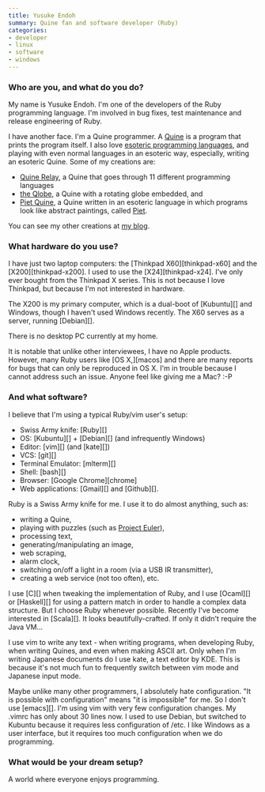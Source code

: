 ```yaml
---
title: Yusuke Endoh
summary: Quine fan and software developer (Ruby)
categories:
- developer
- linux
- software
- windows
---
```


### Who are you, and what do you do?

My name is Yusuke Endoh. I'm one of the developers of the Ruby programming language. I'm involved in bug fixes, test maintenance and release engineering of Ruby.

I have another face. I'm a Quine programmer. A [Quine](http://www.nyx.net/~gthompso/quine.htm "Information about Quines.") is a program that prints the program itself. I also love [esoteric programming languages](http://en.wikipedia.org/wiki/Esoteric_programming_language "The Wikipedia article on esoteric programming languages."), and playing with even normal languages in an esoteric way, especially, writing an esoteric Quine. Some of my creations are:

 - [Quine Relay](http://asiajin.com/blog/2009/09/22/uroboros-programming-with-11-programming-languages/ "Details about Quine Relay."), a Quine that goes through 11 different programming languages
 - [the Qlobe](http://mamememo.blogspot.com/2010/09/qlobe.html "Yusuke's post about the Qlobe."), a Quine with a rotating globe embedded, and
 - [Piet Quine](http://mamememo.blogspot.com/2009/10/piet-quine.html "Yusuke's post about Piet Quine."), a Quine written in an esoteric language in which programs look like abstract paintings, called [Piet](http://www.dangermouse.net/esoteric/piet.html "Details about a Piet.").

You can see my other creations at [my blog](http://d.hatena.ne.jp/ku-ma-me/ "Yusuke's weblog.").

### What hardware do you use?

I have just two laptop computers: the [Thinkpad X60][thinkpad-x60] and the [X200][thinkpad-x200]. I used to use the [X24][thinkpad-x24]. I've only ever bought from the Thinkpad X series. This is not because I love Thinkpad, but because I'm not interested in hardware.

The X200 is my primary computer, which is a dual-boot of [Kubuntu][] and Windows, though I haven't used Windows recently. The X60 serves as a server, running [Debian][].

There is no desktop PC currently at my home.

It is notable that unlike other interviewees, I have no Apple products. However, many Ruby users like [OS X,][macos] and there are many reports for bugs that can only be reproduced in OS X. I'm in trouble because I cannot address such an issue. Anyone feel like giving me a Mac? :-P

### And what software?

I believe that I'm using a typical Ruby/vim user's setup:

 - Swiss Army knife: [Ruby][]
 - OS: [Kubuntu][] + [Debian][] (and infrequently Windows)
 - Editor: [vim][] (and [kate][])
 - VCS: [git][]
 - Terminal Emulator: [mlterm][]
 - Shell: [bash][]
 - Browser: [Google Chrome][chrome]
 - Web applications: [Gmail][] and [Github][].

Ruby is a Swiss Army knife for me. I use it to do almost anything, such as:

 - writing a Quine,
 - playing with puzzles (such as [Project Euler](http://projecteuler.net/ "A series of mathematical and programming challenges.")),
 - processing text,
 - generating/manipulating an image,
 - web scraping,
 - alarm clock,
 - switching on/off a light in a room (via a USB IR transmitter),
 - creating a web service (not too often), etc.

I use [C][] when tweaking the implementation of Ruby, and I use [Ocaml][] or [Haskell][] for using a pattern match in order to handle a complex data structure. But I choose Ruby whenever possible. Recently I've become interested in [Scala][]. It looks beautifully-crafted. If only it didn't require the Java VM...

I use vim to write any text - when writing programs, when developing Ruby, when writing Quines, and even when making ASCII art. Only when I'm writing Japanese documents do I use kate, a text editor by KDE. This is because it's not much fun to frequently switch between vim mode and Japanese input mode.

Maybe unlike many other programmers, I absolutely hate configuration. "It is possible with configuration" means "it is impossible" for me. So I don't use [emacs][]. I'm using vim with very few configuration changes. My .vimrc has only about 30 lines now. I used to use Debian, but switched to Kubuntu because it requires less configuration of /etc. I like Windows as a user interface, but it requires too much configuration when we do programming.

### What would be your dream setup?

A world where everyone enjoys programming.